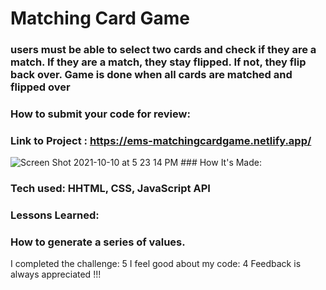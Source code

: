 #  Matching Card Game

### users must be able to select two cards and check if they are a match. If they are a match, they stay flipped. If not, they flip back over. Game is done when all cards are matched and flipped over
### How to submit your code for review:
### Link to Project : https://ems-matchingcardgame.netlify.app/
![Screen Shot 2021-10-10 at 5 23 14 PM](https://user-images.githubusercontent.com/89624071/136713384-1e835bea-aa45-4639-9207-fc466b708a7a.png) ### How It's Made: 
  <h3>Tech used: 
HHTML, CSS, JavaScript API</h3>
  
### Lessons Learned:
<h3> How to generate a series of values.</h3>


I completed the challenge: 5
I feel good about my code: 4
Feedback is always appreciated !!!

